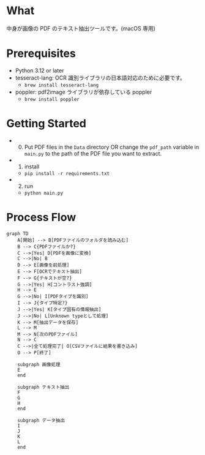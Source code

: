 # What

中身が画像の PDF のテキスト抽出ツールです。(macOS 専用)

# Prerequisites

- Python 3.12 or later
- tesseract-lang: OCR 識別ライブラリの日本語対応のために必要です。
  - `brew install tesseract-lang`
- poppler: pdf2image ライブラリが依存している poppler
  - `brew install poppler`

# Getting Started

- 0. Put PDF files in the `Data` directory OR change the `pdf_path` variable in `main.py` to the path of the PDF file you want to extract.
- 1. install
  - `pip install -r requirements.txt`
- 2. run
  - `python main.py`

# Process Flow

```mermaid
graph TD
    A[開始] --> B[PDFファイルのフォルダを読み込む]
    B --> C{PDFファイルか?}
    C -->|Yes| D[PDFを画像に変換]
    C -->|No| B
    D --> E[画像を前処理]
    E --> F[OCRでテキスト抽出]
    F --> G{テキストが空?}
    G -->|Yes| H[コントラスト強調]
    H --> E
    G -->|No| I[PDFタイプを識別]
    I --> J{タイプ特定?}
    J -->|Yes| K[タイプ固有の情報抽出]
    J -->|No| L[Unknown typeとして処理]
    K --> M[抽出データを保存]
    L --> M
    M --> N[次のPDFファイル]
    N --> C
    C -->|全て処理完了| O[CSVファイルに結果を書き込み]
    O --> P[終了]

    subgraph 画像処理
    E
    end

    subgraph テキスト抽出
    F
    G
    H
    end

    subgraph データ抽出
    I
    J
    K
    L
    end
```
